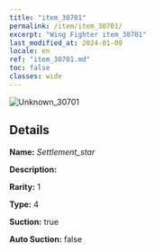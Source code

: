 ```yaml
---
title: "item_30701"
permalink: /item/item_30701/
excerpt: "Wing Fighter item_30701"
last_modified_at: 2024-01-09
locale: en
ref: "item_30701.md"
toc: false
classes: wide
---
```



 ![Unknown_30701](/images/item/Settlement_star_p.png)



## Details

 **Name:** *Settlement_star* 

 **Description:** 

 **Rarity:** 1 

 **Type:** 4 

 **Suction:** true 

 **Auto Suction:** false 


